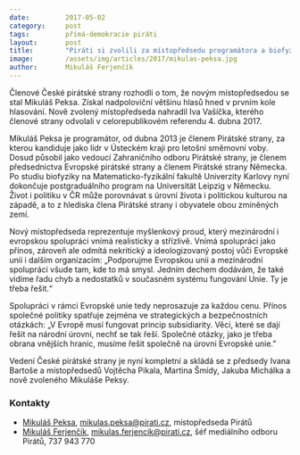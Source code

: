```yaml
---
date:         2017-05-02
category:     post
tags:         přímá-demokracie piráti
layout:       post
title:        "Piráti si zvolili za místopředsedu programátora a biofyzika Mikuláše Peksu"
image:        /assets/img/articles/2017/mikulas-peksa.jpg
author:       Mikuláš Ferjenčík
---
```

Členové České pirátské strany rozhodli o tom, že novým místopředsedou se stal Mikuláš Peksa. Získal nadpoloviční většinu hlasů hned v prvním kole hlasování. Nově zvolený místopředseda nahradil Iva Vašíčka, kterého členové strany odvolali v celorepublikovém referendu 4. dubna 2017.

Mikuláš Peksa je programátor, od dubna 2013 je členem Pirátské strany, za kterou kandiduje jako lídr v Ústeckém kraji pro letošní směmovní voby. Dosud působil jako vedoucí Zahraničního odboru Pirátské strany, je členem předsednictva Evropské pirátské strany a členem Pirátské strany Německa. Po studiu biofyziky na Matematicko-fyzikální fakultě Univerzity Karlovy nyní dokončuje postgraduálního program na Universität Leipzig v Německu. Život i politiku v ČR může porovnávat s úrovní života i politickou kulturou na západě, a to z hlediska člena Pirátské strany i obyvatele obou zmíněných zemí.

Nový místopředseda reprezentuje myšlenkový proud, který mezinárodní i evropskou spolupráci vnímá realisticky a střízlivě. Vnímá spolupráci jako přínos, zároveň ale odmítá nekritický a ideologizovaný postoj vůči Evropské unii i dalším organizacím: „Podporujme Evropskou unii a mezinárodní spolupráci všude tam, kde to má smysl. Jedním dechem dodávám, že také vidíme řadu chyb a nedostatků v současném systému fungování Unie. Ty je třeba řešit.“

Spolupráci v rámci Evropské unie tedy neprosazuje za každou cenu. Přínos společné politiky spatřuje zejména ve strategických a bezpečnostních otázkách: „V Evropě musí fungovat princip subsidiarity. Věci, které se dají řešit na národní úrovni, nechť se tak řeší. Společné otázky, jako je třeba obrana vnějších hranic, musíme řešit společně na úrovni Evropské unie.”

Vedení České pirátské strany je nyní kompletní a skládá se z předsedy Ivana Bartoše a místopředsedů Vojtěcha Pikala, Martina Šmídy, Jakuba Michálka a nově zvoleného Mikuláše Peksy.

### Kontakty

* [Mikuláš Peksa](https://www.pirati.cz/people/mikulas-peksa/), [mikulas.peksa@pirati.cz](mailto:mikulas.peksa@pirati.cz), místopředseda Pirátů
* [Mikuláš Ferjenčík](https://www.pirati.cz/people/mikulas_ferjencik), [mikulas.ferjencik@pirati.cz](mailto:mikulas.ferjencik@pirati.cz), šéf mediálního odboru Pirátů, 737 943 770
